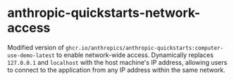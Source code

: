 # anthropic-quickstarts-network-access
Modified version of `ghcr.io/anthropics/anthropic-quickstarts:computer-use-demo-latest` to enable network-wide access. Dynamically replaces `127.0.0.1` and `localhost` with the host machine's IP address, allowing users to connect to the application from any IP address within the same network.
